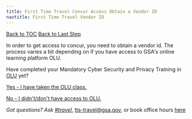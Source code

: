 ```yaml
---
title: First Time Travel Concur Access Obtain a Vendor ID
navtitle: First Time Travel Vendor ID
---
```


[Back to TOC](/travel-guide-table-of-contents)
[Back to Last Step](/first-time-travel-concur-check)

In order to get access to concur, you need to obtain a vendor id. The process varies a bit depending on if you have access to GSA's online learning platform OLU.

Have completed your Mandatory Cyber Security and Privacy Training in [OLU](https://gsaolu.gsa.gov/) yet?

[Yes - I have taken the OLU class. ](/first-time-travel-get-in-concur-post-olu)

[No - I didn't/don't have access to OLU.](/first-time-travel-get-in-concur-pre-olu)

*Got questions? Ask [#travel](https://gsa-tts.slack.com/messages/travel)*, [tts-travel@gsa.gov](mailto:tts-travel@gsa.gov), or book office hours [here](https://sites.google.com/a/gsa.gov/tts-office-hours/)
